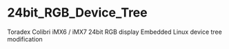 # 24bit_RGB_Device_Tree
Toradex Colibri iMX6 / iMX7 24bit RGB display Embedded Linux device tree modification
